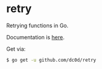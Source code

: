 # retry
Retrying functions in Go.

Documentation is [here](https://godoc.org/github.com/dc0d/retry).

Get via:

```bash
$ go get -u github.com/dc0d/retry
```